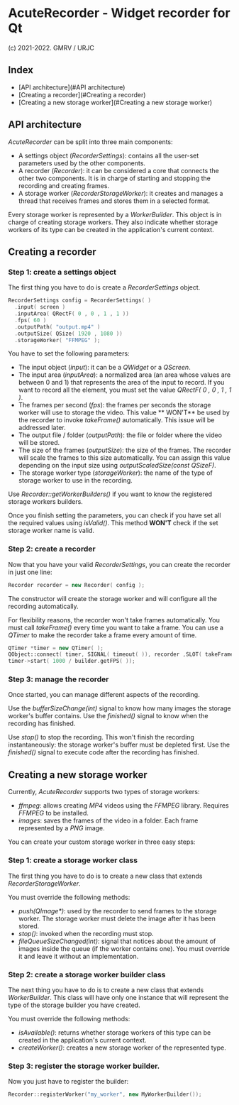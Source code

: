 # AcuteRecorder - Widget recorder for Qt

(c) 2021-2022. GMRV / URJC

## Index

- [API architecture](#API architecture)
- [Creating a recorder](#Creating a recorder)
- [Creating a new storage worker](#Creating a new storage worker)

## API architecture

_AcuteRecorder_ can be split into three main components:

- A settings object (_RecorderSettings_): contains all the user-set parameters used by the other components.
- A recorder (_Recorder_): it can be considered a core that connects the other two components. It is in charge of
  starting and stopping the recording and creating frames.
- A storage worker (_RecorderStorageWorker_): it creates and manages a thread that receives frames and stores them in a
  selected format.

Every storage worker is represented by a _WorkerBuilder_. This object is in charge of creating storage workers. They
also indicate whether storage workers of its type can be created in the application's current context.

## Creating a recorder

### Step 1: create a settings object

The first thing you have to do is create a _RecorderSettings_ object.

```c++
RecorderSettings config = RecorderSettings( )
  .input( screen )
  .inputArea( QRectF( 0 , 0 , 1 , 1 ))
  .fps( 60 )
  .outputPath( "output.mp4" )
  .outputSize( QSize( 1920 , 1080 ))
  .storageWorker( "FFMPEG" );
```

You have to set the following parameters:

- The input object (_input_): it can be a _QWidget_ or a _QScreen_.
- The input area (_inputArea_): a normalized area (an area whose values are between 0 and 1) that represents the area of
  the input to record. If you want to record all the element, you must set the value _QRectF( 0 , 0 , 1 , 1 )_.
- The frames per second (_fps_): the frames per seconds the storage worker will use to storage the video. This value **
  WON'T** be used by the recorder to invoke _takeFrame()_ automatically. This issue will be addressed later.
- The output file / folder (_outputPath_): the file or folder where the video will be stored.
- The size of the frames (_outputSize_): the size of the frames. The recorder will scale the frames to this size
  automatically. You can assign this value depending on the input size using _outputScaledSize(const QSizeF)_.
- The storage worker type (_storageWorker_): the name of the type of storage worker to use in the recording.

Use _Recorder::getWorkerBuilders()_ if you want to know the registered storage workers builders.

Once you finish setting the parameters, you can check if you have set all the required values using _isValid()_. This
method **WON'T** check if the set storage worker name is valid.

### Step 2: create a recorder

Now that you have your valid _RecorderSettings_, you can create the recorder in just one line:

```c++
Recorder recorder = new Recorder( config );
```

The constructor will create the storage worker and will configure all the recording automatically.

For flexibility reasons, the recorder won't take frames automatically. You must call _takeFrame()_ every time you want
to take a frame. You can use a _QTimer_ to make the recorder take a frame every amount of time.

```c++
QTimer *timer = new QTimer( );
QObject::connect( timer, SIGNAL( timeout( )), recorder ,SLOT( takeFrame( )));
timer->start( 1000 / builder.getFPS( ));
```

### Step 3: manage the recorder

Once started, you can manage different aspects of the recording.

Use the _bufferSizeChange(int)_ signal to know how many images the storage worker's buffer contains. Use the
_finished()_ signal to know when the recording has finished.

Use _stop()_ to stop the recording. This won't finish the recording instantaneously: the storage worker's buffer must be
depleted first. Use the _finished()_ signal to execute code after the recording has finished.

## Creating a new storage worker

Currently, _AcuteRecorder_ supports two types of storage workers:

- _ffmpeg_: allows creating _MP4_ videos using the _FFMPEG_ library. Requires _FFMPEG_ to be installed.
- _images_: saves the frames of the video in a folder. Each frame represented by a _PNG_ image.

You can create your custom storage worker in three easy steps:

### Step 1: create a storage worker class

The first thing you have to do is to create a new class that extends _RecorderStorageWorker_.

You must override the following methods:

- _push(QImage*)_: used by the recorder to send frames to the storage worker. The storage worker must delete the image
  after it has been stored.
- _stop()_: invoked when the recording must stop.
- _fileQueueSizeChanged(int)_: signal that notices about the amount of images inside the queue (if the worker contains
  one). You must override it and leave it without an implementation.

### Step 2: create a storage worker builder class

The next thing you have to do is to create a new class that extends _WorkerBuilder_. This class will have only one
instance that will represent the type of the storage builder you have created.

You must override the following methods:

- _isAvailable()_: returns whether storage workers of this type can be created in the application's current context.
- _createWorker()_: creates a new storage worker of the represented type.

### Step 3: register the storage worker builder.

Now you just have to register the builder:

```c++
Recorder::registerWorker("my_worker", new MyWorkerBuilder());
```